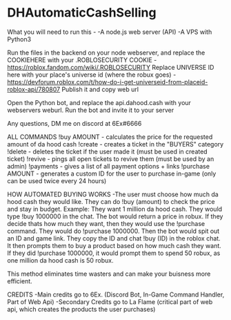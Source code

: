 # DHAutomaticCashSelling
What you will need to run this - 
-A node.js web server (API)
-A VPS with Python3

Run the files in the backend on your node webserver, and replace the COOKIEHERE with your .ROBLOSECURITY COOKIE - https://roblox.fandom.com/wiki/.ROBLOSECURITY
Replace UNIVERSE ID here with your place's universe id (where the robux goes) - https://devforum.roblox.com/t/how-do-i-get-universeid-from-placeid-roblox-api/780807
Publish it and copy web url

Open the Python bot, and replace the api.dahood.cash with your webservers weburl.
Run the bot and invite it to your server

Any questions, DM me on discord at 6Ex#6666

 ALL COMMANDS
!buy AMOUNT - calculates the price for the requested amount of da hood cash
!create - creates a ticket in the "BUYERS" category
!delete - deletes the ticket if the user made it (must be used in created ticket)
!revive - pings all open tickets to revive them (must be used by an admin)
!payments - gives a list of all payment options + links
!purchase AMOUNT - generates a custom ID for the user to purchase in-game (only can be used twice every 24 hours)


HOW AUTOMATED BUYING WORKS
-The user must choose how much da hood cash they would like. They can do !buy (amount) to check the price and stay in budget.
Example: They want 1 million da hood cash. They would type !buy 1000000 in the chat. The bot would return a price in robux. If they decide thats how much they want, then they would use the !purchase command.
They would do !purchase 1000000. Then the bot would spit out an ID and game link. They copy the ID and chat !buy (ID) in the roblox chat. It then prompts them to buy a product based on how much cash they want.
If they did !purchase 1000000, it would prompt them to spend 50 robux, as one million da hood cash is 50 robux.

This method eliminates time wasters and can make your buisness more efficient.

CREDITS
-Main credits go to 6Ex. (Discord Bot, In-Game Command Handler, Part of Web Api)
-Secondary Credits go to La Flame (critical part of web api, which creates the products the user purchases) 
